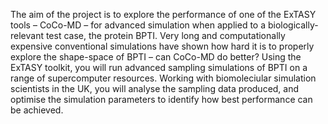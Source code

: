 The aim of the project is to explore the performance of one of the ExTASY tools
– CoCo-MD – for advanced simulation when applied to a biologically-relevant test
case, the protein BPTI. Very long and computationally expensive conventional
simulations have shown how hard it is to properly explore the shape-space of
BPTI – can CoCo-MD do better? Using the ExTASY toolkit, you will run advanced
sampling simulations of BPTI on a range of supercomputer resources. Working with
biomoleciular simulation scientists in the UK, you will analyse the sampling
data produced, and optimise the simulation parameters to identify how best
performance can be achieved.
